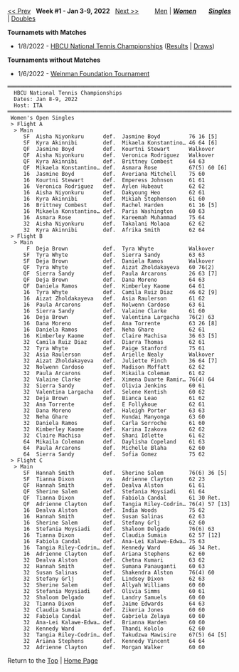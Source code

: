 <a name="top"></a>[<< Prev](women_singles_2152.md) &nbsp; **Week #1 - Jan 3-9, 2022** &nbsp; [Next >>](women_singles_2202.md) &nbsp;&nbsp;&nbsp;&nbsp;&nbsp;&nbsp;&nbsp; [Men](./men_singles_2201.md) &#124; [***Women***](./women_singles_2201.md) &nbsp;&nbsp;&nbsp;&nbsp;&nbsp; [***Singles***](./women_singles_2201.md) &#124; [Doubles](./women_doubles_2201.md)

**Tournamets with Matches**  
- 1/8/2022 - [HBCU National Tennis Championships](#22-19950) ([Results](#22-19950) &#124; <a href="https://colleges.wearecollegetennis.com/competitions/ITA/Tournaments/Overview/59950F75-0B30-471A-A377-40A46ACEE186" target="_blank">Draws</a>)  

**Tournaments without Matches**  
- 1/6/2022 - <a href="https://colleges.wearecollegetennis.com/competitions/UniversityOfHawaiiW/Tournaments/Overview/6E37FBB1-7217-4C86-803F-7B9EB940030E" target="_blank">Weinman Foundation Tournament</a>  

<a name="22-19950"></a>
~~~
════════════════════════════════════════════════════════════════════════
  HBCU National Tennis Championships
  Dates: Jan 8-9, 2022
  Host: ITA
════════════════════════════════════════════════════════════════════════
 Women's Open Singles
 > Flight A
  > Main
     SF  Aisha Niyonkuru      def.  Jasmine Boyd         76 16 [5]
     SF  Kyra Akinnibi        def.  Mikaela Konstantino… 46 64 [6]
     QF  Jasmine Boyd         def.  Kourtni Stewart      Walkover
     QF  Aisha Niyonkuru      def.  Veronica Rodriguez   Walkover
     QF  Kyra Akinnibi        def.  Brittney Combest     64 63
     QF  Mikaela Konstantino… def.  Asmara Rose          67(5) 60 [6]
     16  Jasmine Boyd         def.  Averiana Mitchell    75 60
     16  Kourtni Stewart      def.  Emperess Johnson     61 61
     16  Veronica Rodriguez   def.  Aylen Hubeaut        62 62
     16  Aisha Niyonkuru      def.  Dakyoung Heo         62 61
     16  Kyra Akinnibi        def.  Mikiah Stephenson    61 60
     16  Brittney Combest     def.  Rachel Harden        61 16 [5]
     16  Mikaela Konstantino… def.  Paris Washington     60 63
     16  Asmara Rose          def.  Kareemah Muhammad    75 64
     32  Aisha Niyonkuru      def.  Takalani Molaoa      62 62
     32  Kyra Akinnibi        def.  Afrika Smith         62 64
 > Flight B
  > Main
      F  Deja Brown           def.  Tyra Whyte           Walkover
     SF  Tyra Whyte           def.  Sierra Sandy         63 63
     SF  Deja Brown           def.  Daniela Ramos        Walkover
     QF  Tyra Whyte           def.  Aizat Zholdakayeva   60 76(2)
     QF  Sierra Sandy         def.  Paula Arcarons       26 63 [7]
     QF  Deja Brown           def.  Dana Moreno          64 63
     QF  Daniela Ramos        def.  Kimberley Kaome      64 61
     16  Tyra Whyte           def.  Camila Ruiz Diaz     46 62 [9]
     16  Aizat Zholdakayeva   def.  Asia Raulerson       61 62
     16  Paula Arcarons       def.  Nolwenn Cardoso      63 61
     16  Sierra Sandy         def.  Valaine Clarke       61 60
     16  Deja Brown           def.  Valentina Largacha   76(2) 63
     16  Dana Moreno          def.  Ana Torrente         63 26 [8]
     16  Daniela Ramos        def.  Neha Ghare           62 61
     16  Kimberley Kaome      def.  Claire Machisa       36 63 [5]
     32  Camila Ruiz Diaz     def.  Diarra Thomas        62 61
     32  Tyra Whyte           def.  Paige Stanford       75 61
     32  Asia Raulerson       def.  Arielle Nealy        Walkover
     32  Aizat Zholdakayeva   def.  Juliette Finch       36 64 [7]
     32  Nolwenn Cardoso      def.  Madison Moffatt      62 62
     32  Paula Arcarons       def.  Mikaila Coleman      61 62
     32  Valaine Clarke       def.  Ximena Duarte Ramir… 76(4) 64
     32  Sierra Sandy         def.  Olivia Jenkins       60 61
     32  Valentina Largacha   def.  Selene Kentish       60 62
     32  Deja Brown           def.  Bianca Leao          61 62
     32  Ana Torrente         def.  E Follykoue          62 61
     32  Dana Moreno          def.  Haleigh Porter       63 63
     32  Neha Ghare           def.  Kundai Manyonga      63 60
     32  Daniela Ramos        def.  Carla Sorroche       61 60
     32  Kimberley Kaome      def.  Karina Izakova       62 62
     32  Claire Machisa       def.  Shani Idlette        61 62
     64  Mikaila Coleman      def.  Daylisha Copeland    61 63
     64  Paula Arcarons       def.  Michelle Blaha       62 60
     64  Sierra Sandy         def.  Sofia Gomez          75 62
 > Flight C
  > Main
     SF  Hannah Smith         def.  Sherine Salem        76(6) 36 [5]
     SF  Tianna Dixon          vs   Adrienne Clayton     62 23
     QF  Hannah Smith         def.  Dealva Alston        61 61
     QF  Sherine Salem        def.  Stefania Moysiadi    61 64
     QF  Tianna Dixon         def.  Fabiola Candal       61 30 Ret.
     QF  Adrienne Clayton     def.  Tangia Riley-Codrin… 76(4) 57 [13]
     16  Dealva Alston        def.  India Woods          75 62
     16  Hannah Smith         def.  Susan Salinas        62 63
     16  Sherine Salem        def.  Stefany Grlj         62 60
     16  Stefania Moysiadi    def.  Shaloom Delgado      76(6) 63
     16  Tianna Dixon         def.  Claudia Sumaia       62 57 [12]
     16  Fabiola Candal       def.  Ana-Lei Kalawe-Edwa… 75 63
     16  Tangia Riley-Codrin… def.  Kennedy Ward         46 34 Ret.
     16  Adrienne Clayton     def.  Ariana Stephens      62 60
     32  Dealva Alston        def.  Chetna Kumari        63 62
     32  Hannah Smith         def.  Sumana Panauganti    60 63
     32  Susan Salinas        def.  Shakendra Alston     76(4) 60
     32  Stefany Grlj         def.  Lindsey Dixon        62 63
     32  Sherine Salem        def.  Allyah Williams      60 60
     32  Stefania Moysiadi    def.  Olivia Simms         60 61
     32  Shaloom Delgado      def.  Landry Samuels       60 60
     32  Tianna Dixon         def.  Jaime Edwards        64 63
     32  Claudia Sumaia       def.  Zikeria Jones        60 60
     32  Fabiola Candal       def.  Gabriela Zelaya      60 60
     32  Ana-Lei Kalawe-Edwa… def.  Brianna Harden       60 60
     32  Kennedy Ward         def.  Thandi Kololo        62 60
     32  Tangia Riley-Codrin… def.  Takudzwa Mawisire    67(5) 64 [5]
     32  Ariana Stephens      def.  Kennedy Vincent      64 64
     32  Adrienne Clayton     def.  Morgan Walker        60 60
~~~

Return to the [Top](./women_singles_2201.md) &#124; [Home Page](../../index.md)
